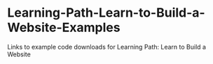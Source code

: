 # Learning-Path-Learn-to-Build-a-Website-Examples
Links to example code downloads for Learning Path: Learn to Build a Website
